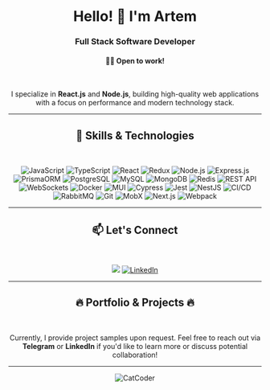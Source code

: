 <h1 align="center">Hello! 👋 I'm Artem</h1> <h3 align="center">Full Stack Software Developer</h3>  <h4 align="center">👨‍💻 Open to work!</h4>  <p align="center">I specialize in <b>React.js</b> and <b>Node.js</b>, building high-quality web applications with a focus on performance and modern technology stack.</p>

---

<h2 align="center">🚀 Skills & Technologies</h2> <p align="center"> <img src="https://img.shields.io/badge/JavaScript-F7DF1E?style=for-the-badge&logo=javascript&logoColor=black" alt="JavaScript"/> <img src="https://img.shields.io/badge/TypeScript-007ACC?style=for-the-badge&logo=typescript&logoColor=white" alt="TypeScript"/> <img src="https://img.shields.io/badge/React-61DAFB?style=for-the-badge&logo=react&logoColor=black" alt="React"/> <img src="https://img.shields.io/badge/Redux-764ABC?style=for-the-badge&logo=redux&logoColor=white" alt="Redux"/> <img src="https://img.shields.io/badge/Node.js-339933?style=for-the-badge&logo=nodedotjs&logoColor=white" alt="Node.js"/> <img src="https://img.shields.io/badge/Express.js-000000?style=for-the-badge&logo=express&logoColor=white" alt="Express.js"/> <img src="https://img.shields.io/badge/PrismaORM-1B222D?style=for-the-badge&logo=prisma&logoColor=white" alt="PrismaORM"/> <img src="https://img.shields.io/badge/PostgreSQL-4169E1?style=for-the-badge&logo=postgresql&logoColor=white" alt="PostgreSQL"/> <img src="https://img.shields.io/badge/MySQL-4479A1?style=for-the-badge&logo=mysql&logoColor=white" alt="MySQL"/> <img src="https://img.shields.io/badge/MongoDB-4EA94B?style=for-the-badge&logo=mongodb&logoColor=white" alt="MongoDB"/> <img src="https://img.shields.io/badge/Redis-DC382D?style=for-the-badge&logo=redis&logoColor=white" alt="Redis"/> <img src="https://img.shields.io/badge/REST-02569B?style=for-the-badge&logo=rest&logoColor=white" alt="REST API"/> <img src="https://img.shields.io/badge/WebSockets-3CCECE?style=for-the-badge&logo=socketdotio&logoColor=black" alt="WebSockets"/> <img src="https://img.shields.io/badge/Docker-2496ED?style=for-the-badge&logo=docker&logoColor=white" alt="Docker"/> <img src="https://img.shields.io/badge/Material--UI-0081CB?style=for-the-badge&logo=mui&logoColor=white" alt="MUI"/> <img src="https://img.shields.io/badge/Cypress-17202C?style=for-the-badge&logo=cypress&logoColor=white" alt="Cypress"/> <img src="https://img.shields.io/badge/Jest-C21325?style=for-the-badge&logo=jest&logoColor=white" alt="Jest"/> <img src="https://img.shields.io/badge/NestJS-E0234E?style=for-the-badge&logo=nestjs&logoColor=white" alt="NestJS"/> <img src="https://img.shields.io/badge/CI%2FCD-3E3E3E?style=for-the-badge&logo=gitlabci&logoColor=white" alt="CI/CD"/> <img src="https://img.shields.io/badge/RabbitMQ-FF6600?style=for-the-badge&logo=rabbitmq&logoColor=white" alt="RabbitMQ"/> <img src="https://img.shields.io/badge/Git-F05032?style=for-the-badge&logo=git&logoColor=white" alt="Git"/> <img src="https://img.shields.io/badge/MobX-FF9955?style=for-the-badge&logo=mobx&logoColor=white" alt="MobX"/> <img src="https://img.shields.io/badge/Next.js-000000?style=for-the-badge&logo=nextdotjs&logoColor=white" alt="Next.js"/> <img src="https://img.shields.io/badge/Webpack-8DD6F9?style=for-the-badge&logo=webpack&logoColor=black" alt="Webpack"/> </p>

---

<h2 align="center">📫 Let's Connect</h2> <p align="center"> <a href="https://t.me/Semrvl" target="_blank"><img src="https://img.shields.io/badge/Telegram-2CA5E0?style=for-the-badge&logo=telegram&logoColor=white"/></a> <a href="https://www.linkedin.com/in/semartem/" target="_blank"><img src="https://img.shields.io/badge/LinkedIn-0077B5?style=for-the-badge&logo=linkedin&logoColor=white" alt="LinkedIn"/></a> </p>

---

<h2 align="center">🔥 Portfolio & Projects 🔥</h2> <p align="center">Currently, I provide project samples upon request. Feel free to reach out via <b>Telegram</b> or <b>LinkedIn</b> if you'd like to learn more or discuss potential collaboration! </p>

---

<p align="center"> <img src="https://camo.githubusercontent.com/a17822355cf2dd10906362ef246cabca034d7405295b81d55f7cd48450d08a0d/68747470733a2f2f36382e6d656469612e74756d626c722e636f6d2f66653139356539646237623636613732393139346134333337306132313739352f74756d626c725f6f6a613668316639304331727a737335366f315f3530302e676966" alt="CatCoder"/> </p>

